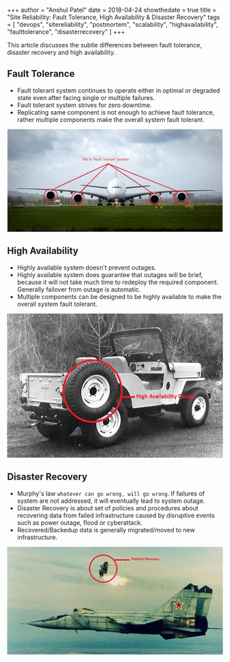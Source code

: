 +++
author = "Anshul Patel"
date = 2018-04-24
showthedate = true
title = "Site Reliability: Fault Tolerance, High Availability & Disaster Recovery"
tags = [
    "devops",
    "sitereliability",
    "postmortem",
    "scalability",
    "highavailability",
    "faulttolerance",
    "disasterrecovery"
]
+++

This article discusses the subtle differences between fault tolerance, disaster recovery and high availability.

<!--more-->

## Fault Tolerance

* Fault tolerant system continues to operate either in optimal or degraded state even after facing single or multiple failures.
* Fault tolerant system strives for zero downtime.
* Replicating same component is not enough to achieve fault tolerance, rather multiple components make the overall system fault tolerant.

![Fault Tolerance](/img/airplane-fault-tolerance.jpg)



## High Availability

* Highly available system doesn't prevent outages.
* Highly available system does guarantee that outages will be brief, because it will not take much time to redeploy the required component. Generally failover from outage is automatic.
* Multiple components can be designed to be highly available to make the overall system fault tolerant.

![High Availability](/img/jeep-ha.jpg)



## Disaster Recovery

* Murphy's law `whatever can go wrong, will go wrong`. If failures of system are not addressed, it will eventually lead to system outage.
* Disaster Recovery is about set of policies and procedures about recovering data from failed infrastructure caused by disruptive events such as power outage, flood or cyberattack.
* Recovered/Backedup data is generally migrated/moved to new infrastructure.

![Disaster Recovery](/img/disaster-recovery-ejection.jpg)

